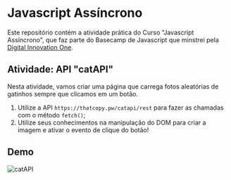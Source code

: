 # Javascript Assíncrono

Este repositório contém a atividade prática do Curso "Javascript Assíncrono", que faz parte do Basecamp de Javascript que minstrei pela [Digital Innovation One](https://digitalinnovation.one/).

## Atividade: API "catAPI"

Nesta atividade, vamos criar uma página que carrega fotos aleatórias de gatinhos sempre que clicamos em um botão.

1. Utilize a API `https://thatcopy.pw/catapi/rest` para fazer as chamadas com o método `fetch()`;
2. Utilize seus conhecimentos na manipulação do DOM para criar a imagem e ativar o evento de clique do botão!

## Demo

![catAPI](C:\dev\Git\DIO\Meu-Projeto-Santander-DIO\Projeto-javascript\javascript-assincrono/api-cats.gif)